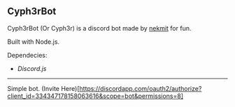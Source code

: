 ## Cyph3rBot

Cyph3rBot (Or Cyph3r) is a discord bot made by [nekmit](https://twitter.com/nekmithatesyou) for fun.

Built with Node.js.

Dependecies:

- *Discord.js*

***

Simple bot. (Invite Here)[https://discordapp.com/oauth2/authorize?client_id=334347178158063616&scope=bot&permissions=8]
